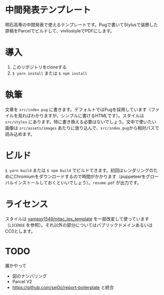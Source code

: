 # 中間発表テンプレート

明石高専の中間発表で使えるテンプレートです。Pugで書いてStylusで装飾した原稿をParcelでビルドして、vivliostyleでPDFにします。

# 導入

1. このリポジトリをcloneする
2. `$ yarn install` または `$ npm install`

# 執筆

文章を `src/index.pug` に書きます。デフォルトではPugを採用しています（ファイルを見ればわかりますが、シンプルに書けるHTMLです）。スタイルは `src/styles` にあります。特に書き換える必要はないでしょう。文中で使いたい画像は `src/assets/images` あたりに放り込んで、`src/index.pug`から相対パスで読み込めます。

# ビルド

`$ yarn build` または `$ npm build` でビルドできます。初回はレンダリングのためにChromiumをダウンロードするので時間がかかります（puppeteerをグローバルインストールしておくといいでしょう）。`resume.pdf` が出力です。

# ライセンス

スタイルは [yamasy1549/nitac_tex_template](https://github.com/yamasy1549/nitac_tex_template) を一部改変して使っています（`LICENSE` を参照）。それ以外の部分についてはパブリックドメインあるいはCC0とします。

# TODO

誰かやって

- 図のナンバリング
- Parcel V2
- https://github.com/sei0o/report-boilerplate と統合